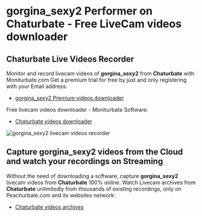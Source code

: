# gorgina_sexy2 Performer on Chaturbate - Free LiveCam videos downloader

## Chaturbate Live Videos Recorder

Monitor and record livecam videos of **gorgina_sexy2** from **Chaturbate** with Moniturbate.com
Get a premium trial for free by just and only registering with your Email address:
* [gorgina_sexy2 Premium videos downloader](https://moniturbate.com/request-demo-licence-key.html)

Free livecam videos downloader - Moniturbate Software:
* [Chaturbate videos downloader](https://moniturbate.com/moniturbate-download-software.html)

![gorgina_sexy2 livecam videos recorder](https://peachurnet.com/templates/moniturbate-software.png)


## Capture gorgina_sexy2 videos from the Cloud and watch your recordings on Streaming

Without the need of downloading a software, capture **gorgina_sexy2** livecam videos from **Chaturbate** 100% online.
Watch Livecam archives from **Chaturbate** unlimitedly from thousands of existing recordings, only on Peachurbate.com and its websites network:
* [Chaturbate videos archives](https://peachurnet.com/)